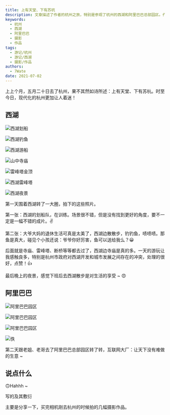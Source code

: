 ```yaml
---
title: 上有天堂、下有苏杭
description: 文章描述了作者的杭州之旅，特别是参观了杭州的西湖和阿里巴巴总部园区。作者分享了自己拍摄的照片，包括西湖的风景、寺庙、雷峰塔、夜景，以及阿里巴巴园区的图片。文章充满了对杭州之美的赞美，以及对西湖景区管理的点赞。作者在最后也提到了自己买相机后拍摄的这些作品。
keywords:
  - 杭州
  - 西湖
  - 阿里巴巴
  - 摄影
  - 作品
tags:
  - 游记/杭州
  - 游记/西湖
  - 摄影/作品
authors:
  - 7Wate
date: 2021-07-02
---
```


上上个月，五月二十日去了杭州，果不其然如诗所述：上有天堂、下有苏杭。时至今日，现代化的杭州更加让人着迷！

## 西湖

![西湖划船](https://static.7wate.com/img/2021/07/02/ee1a97b5c41a3.jpg)

![西湖钓鱼](https://static.7wate.com/img/2021/07/02/294f8191132b7.jpg)

![西湖游船](https://static.7wate.com/img/2021/07/02/4af2a1884f093.jpg)

![山中寺庙](https://static.7wate.com/img/2021/07/02/720665e422532.jpg)

![雷峰塔金顶](https://static.7wate.com/img/2021/07/02/b000ae83a6bad.jpg)

![西湖雷峰塔](https://static.7wate.com/img/2021/07/02/bd028a2a6b3fb.jpg)

![西湖夜景](https://static.7wate.com/img/2021/07/02/807f8b07750ad.jpg)

第一天围着西湖转了一大圈，拍下的这些照片。

第一张：西湖的划船队，在训练。场景很不错，但是没有找到更好的角度，要不一定是一幅不错的成片。✌

第二张：大爷大妈的退休生活可真是太美了，西湖边散散步，钓钓鱼，啧啧啧。那鱼是真大，碰见个小孩还说：爷爷你好厉害，鱼可以送给我么？😀

后面就是寺庙、雷峰塔、断桥等等都去过了，西湖边寺庙是真的多。一天的游玩让我感触良多，特别是杭州市政府对西湖开发和城市发展之间存在的冲突，处理的很好，点赞！👍

最后晚上的夜景，感觉下班后去西湖散步是对生活的享受 ~ 😍

## 阿里巴巴

![阿里巴巴园区](https://static.7wate.com/img/2021/07/02/978f0474281e8.jpg)

![阿里巴巴园区](https://static.7wate.com/img/2021/07/02/98d5e924466bc.jpg)

![阿里巴巴园区](https://static.7wate.com/img/2021/07/02/48163af8b7830.jpg)

![佚](https://static.7wate.com/img/2021/07/02/1195f9e41d2ab.jpg)

第二天跟老姐、老哥去了阿里巴巴总部园区转了转，互联网大厂：让天下没有难做的生意  ~

## 说点什么

🙃Hahhh ~

写的及其敷衍

主要是分享一下，买完相机刚去杭州的时候拍的几幅摄影作品。
